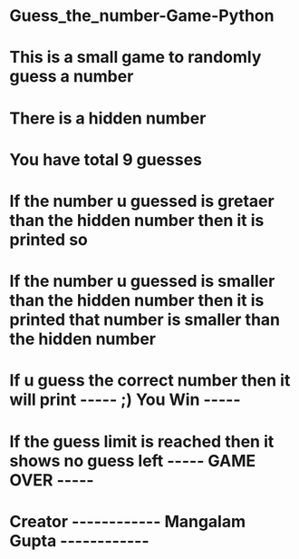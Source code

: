 # Guess_the_number-Game-Python
# This is a small game to randomly guess a number
# There is a hidden number
# You have total 9 guesses
# If the number u guessed is gretaer than the hidden number then it is printed so
# If the number u guessed is smaller than the hidden number then it is printed that number is smaller than the hidden number
# If u guess the correct number then it will print ----- ;) You Win -----
# If the guess limit is reached then it shows no guess left ----- GAME OVER -----
# Creator ------------ Mangalam Gupta ------------
